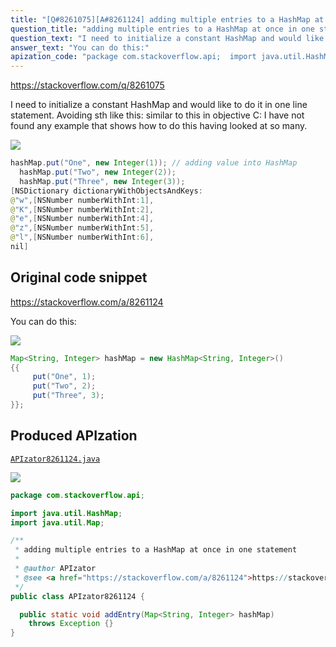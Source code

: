 ```yaml
---
title: "[Q#8261075][A#8261124] adding multiple entries to a HashMap at once in one statement"
question_title: "adding multiple entries to a HashMap at once in one statement"
question_text: "I need to initialize a constant HashMap and would like to do it in one line statement. Avoiding sth like this: similar to this in objective C: I have not found any example that shows how to do this having looked at so many."
answer_text: "You can do this:"
apization_code: "package com.stackoverflow.api;  import java.util.HashMap; import java.util.Map;  /**  * adding multiple entries to a HashMap at once in one statement  *  * @author APIzator  * @see <a href=\"https://stackoverflow.com/a/8261124\">https://stackoverflow.com/a/8261124</a>  */ public class APIzator8261124 {    public static void addEntry(Map<String, Integer> hashMap)     throws Exception {} }"
---
```


https://stackoverflow.com/q/8261075

I need to initialize a constant HashMap and would like to do it in one line statement. Avoiding sth like this:
similar to this in objective C:
I have not found any example that shows how to do this having looked at so many.


<div class="code-logo"><img src="/stackoverflow.png" /></div>

```java
hashMap.put("One", new Integer(1)); // adding value into HashMap
  hashMap.put("Two", new Integer(2));      
  hashMap.put("Three", new Integer(3));
[NSDictionary dictionaryWithObjectsAndKeys:
@"w",[NSNumber numberWithInt:1],
@"K",[NSNumber numberWithInt:2],
@"e",[NSNumber numberWithInt:4],
@"z",[NSNumber numberWithInt:5],
@"l",[NSNumber numberWithInt:6],
nil]
```


## Original code snippet

https://stackoverflow.com/a/8261124

You can do this:

<div class="code-logo"><img src="/stackoverflow.png" /></div>

```java
Map<String, Integer> hashMap = new HashMap<String, Integer>()
{{
     put("One", 1);
     put("Two", 2);
     put("Three", 3);
}};
```

## Produced APIzation

[`APIzator8261124.java`](https://github.com/pasqualesalza/apization/raw/main/data/search/APIzator8261124.java)

<div class="code-logo"><img src="/apizator.png" /></div>

```java
package com.stackoverflow.api;

import java.util.HashMap;
import java.util.Map;

/**
 * adding multiple entries to a HashMap at once in one statement
 *
 * @author APIzator
 * @see <a href="https://stackoverflow.com/a/8261124">https://stackoverflow.com/a/8261124</a>
 */
public class APIzator8261124 {

  public static void addEntry(Map<String, Integer> hashMap)
    throws Exception {}
}

```